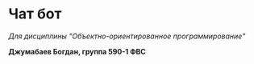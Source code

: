 # Чат бот
*Для дисциплины "Объектно-ориентированное программирование"*

**Джумабаев Богдан, группа 590-1 ФВС**
